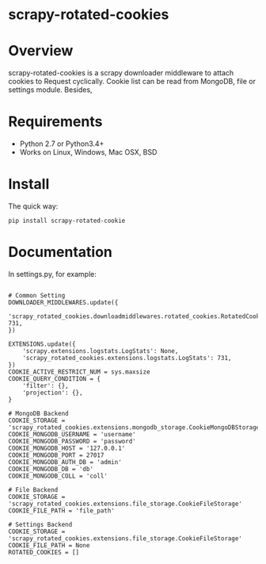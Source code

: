 scrapy-rotated-cookies
========

# Overview
scrapy-rotated-cookies is a scrapy downloader middleware to attach cookies to Request cyclically.
Cookie list can be read from MongoDB, file or settings module. Besides, 

# Requirements
- Python 2.7 or Python3.4+
- Works on Linux, Windows, Mac OSX, BSD

# Install
The quick way:

```
pip install scrapy-rotated-cookie
```

# Documentation
In settings.py, for example:

```

# Common Setting
DOWNLOADER_MIDDLEWARES.update({
    'scrapy_rotated_cookies.downloadmiddlewares.rotated_cookies.RotatedCookiesMiddleware': 731,
})

EXTENSIONS.update({
    'scrapy.extensions.logstats.LogStats': None,
    'scrapy_rotated_cookies.extensions.logstats.LogStats': 731,
})
COOKIE_ACTIVE_RESTRICT_NUM = sys.maxsize
COOKIE_QUERY_CONDITION = {
    'filter': {},
    'projection': {},
}

# MongoDB Backend
COOKIE_STORAGE = 'scrapy_rotated_cookies.extensions.mongodb_storage.CookieMongoDBStorage'
COOKIE_MONGODB_USERNAME = 'username'
COOKIE_MONGODB_PASSWORD = 'password'
COOKIE_MONGODB_HOST = '127.0.0.1'
COOKIE_MONGODB_PORT = 27017
COOKIE_MONGODB_AUTH_DB = 'admin'
COOKIE_MONGODB_DB = 'db'
COOKIE_MONGODB_COLL = 'coll'

# File Backend
COOKIE_STORAGE = 'scrapy_rotated_cookies.extensions.file_storage.CookieFileStorage'
COOKIE_FILE_PATH = 'file_path'

# Settings Backend
COOKIE_STORAGE = 'scrapy_rotated_cookies.extensions.file_storage.CookieFileStorage'
COOKIE_FILE_PATH = None
ROTATED_COOKIES = []

```
